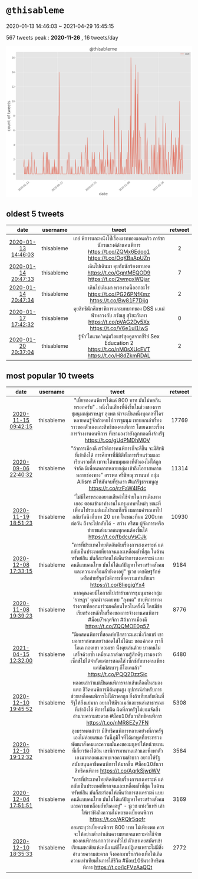 # `@thisableme`

2020-01-13 14:46:03 ~ 2021-04-29 16:45:15

567 tweets
peak : __2020-11-26__ , 16 tweets/day

![count](https://raw.githubusercontent.com/nozomiyamada/twitter_analysis/main/graphs/@tweets/thisableme_count.png)

## oldest 5 tweets

|date|username|tweet|retweet|
|:-:|:-:|:-:|:-:|
|[2020-01-13 14:46:03](https://twitter.com/ThisAbleMe/status/1216627454145486849)|thisableme|เกย์ พิการและหนังโป๊เรื่องแรกของแอนดริว การ์ซา นักรณรงค์ด้านคนพิการ  https://t.co/ZQMx6Edoo1  https://t.co/OqKBaApUZn|2|
|[2020-01-14 20:47:33](https://twitter.com/ThisAbleMe/status/1217080816687124480)|thisableme|เดินไปเดินมา คุยกับนักร้องตาบอด  https://t.co/GqntMEQOD9  https://t.co/2wmgxWQjar|7|
|[2020-01-14 20:47:34](https://twitter.com/ThisAbleMe/status/1217080820197781506)|thisableme|เดินไปเดินมา หวยงวดนี้ออกอะไร  https://t.co/PG26PNfKmz  https://t.co/Bw81F7Dijq|2|
|[2020-01-17 17:42:32](https://twitter.com/ThisAbleMe/status/1218121419659202560)|thisableme|คุยสิทธินักศึกษาพิการและบทบาทของ DSS ม.แม่ฟ้าหลวงกับ ภรัณยู สุริยะกันทา  https://t.co/pVAG2Dy5Xx  https://t.co/V6e1ul1IwS|0|
|[2020-01-20 20:37:04](https://twitter.com/ThisAbleMe/status/1219252505252524032)|thisableme|รู้จัก'ไอแซค'หนุ่มวีลแชร์สุดคูลจากซีรีย์ Sex Education 2  https://t.co/nM0sXUcEVT  https://t.co/H8dZkmRDAL|2|

## most popular 10 tweets

|date|username|tweet|retweet|
|:-:|:-:|:-:|:-:|
|[2020-11-15 09:42:15](https://twitter.com/ThisAbleMe/status/1327804075056922630)|thisableme|"เบี้ยของคนพิการได้แค่ 800 บาท มันไม่พอกินหรอกครับ" . หนึ่งในเสียงที่ดังขึ้นในช่วงของการชุมนุมกลุ่มราษฎร ลุงพต น่าจะเป็นหนึ่งบุคคลที่ใครหลายคนรู้จักถ้าเคยไปการชุมนุม เขาบอกเล่าเรื่องราวของตัวเองและสิทธิของคนพิการ โดยเฉพาะเรื่องการจ้างงานคนพิการ ที่เขามองว่ายังถูกทอดทิ้งจ้างรัฐ  https://t.co/gUdPMDhMOV|17769|
|[2020-09-06 22:40:32](https://twitter.com/ThisAbleMe/status/1302632784414961665)|thisableme|"ถ้าการเมืองดี สวัสดิการคนพิการก็จะดีขึ้น จะมีสิทธิที่เข้าถึงได้ การศึกษาที่มีมิติทั้งการเรียนร่วมและเรียนรวมได้ เขาจะได้พบมุมมองที่ตัวเองไม่ได้ถูกจำกัด มีเพื่อนหลากหลายกลุ่ม เข้าถึงโอกาสหลากหลายช่องทาง" อรรพล ศรีชิษณุวรานนท์ กลุ่ม Allism  #ให้มันจบที่รุ่นเรา  #แก้รัฐธรรมนูญ  https://t.co/rzFaW4IFdc|11314|
|[2020-11-19 18:51:23](https://twitter.com/ThisAbleMe/status/1329391821705814017)|thisableme|'ไม่มีใครหรอกอยากเสียค่าใช้จ่ายในการเดินทางเยอะ ตอนเข้ามาทำงานในกรุงเทพฯใหม่ๆ ขณะที่เพื่อนไปรถเมล์ผมไปรถแท็กซี่ ผมถามค่ารถเขาไปกลับวันนึงกี่บาท 20 บาท ในขณะที่ผม 200บาทต่อวัน ถึงจะไปกลับได้ - สว่าง ศรีสม ผู้จัดการเครือข่ายขนส่งมวลชนทุกคนต้องขึ้นได้  https://t.co/fbdcuVsCJk|10930|
|[2020-12-08 17:33:15](https://twitter.com/ThisAbleMe/status/1336257528468963328)|thisableme|"การที่ประเทศไทยติดอันดับเรื่องการสงเคราะห์ แต่กลับเป็นประเทศที่ยากจนและเหลื่อมล้ำที่สุด ในด้านทรัพย์สิน มันก็สะท้อนให้เห็นว่าการสงเคราะห์ แบบคนดีแบบคนไทย มันไม่ได้แก้ปัญหาโครงสร้างสังคม และความเหลื่อมล้ำยังคงอยู่" ชูเวช เดชดิษฐรักษ์ เครือข่ายรัฐสวัสดิการเพื่อความเท่าเทียมฯ  https://t.co/8IiegjgYx4|9184|
|[2020-11-08 19:39:23](https://twitter.com/ThisAbleMe/status/1325417631902388226)|thisableme|หากคุณเคยมีโอกาสไปเข้าร่วมการชุมนุมของกลุ่ม 'ราษฎร'  คุณน่าจะเคยพบ "ลุงพต" ชายพิการทางร่างกายที่ออกมาร่วมเคลื่อนไหวในครั้งนี้ โดยมีข้อเรียกร้องหลักในเรื่องของการจ้างงานคนพิการ  #ม็อบ7พฤศจิกา #ถ้าการเมืองดี  https://t.co/ZQQMOE0g57|8776|
|[2021-04-15 12:32:00](https://twitter.com/ThisAbleMe/status/1382567361937563649)|thisableme|"มีเคสคนพิการที่สอดท่อปัสสาวะและนั่งวีลแชร์ เขาบอกเราก่อนเลยว่าสอดใส่ไม่ได้นะ ขอแค่กอด เราก็โอเค กอดเขา หอมเขา นั่งคุยเล่นด้วย บางคนไม่เสร็จด้วยซ้ำ เหมือนเราส่งความรู้สึกดีๆ เรามองว่าเซ็กซ์ไม่ได้จำกัดแค่การสอดใส่ เซ็กซ์กับบางคนเพียงแค่สัมผัสเบาๆ ก็โอเคแล้ว"  https://t.co/PQQ2DzzSic|6480|
|[2020-12-10 19:45:52](https://twitter.com/ThisAbleMe/status/1337015675454251008)|thisableme|พลอยเล่าว่าแม่เป็นคนพิการจากเส้นเลือดในสมองแตก ชีวิตคนพิการมีต้นทุนสูง อุปกรณ์สำหรับการช่วยเหลือคนพิการไม่ได้ราคาถูก ยิ่งถ้าเทียบกับเงินที่รัฐให้ยิ่งแย่มาก อยากให้มีรถเมล์และขนส่งสาธารณะที่เข้าถึงได้ พิการไม่ผิด ผิดที่ภาครัฐไม่ยอมจัดสิ่งอำนวยความสะดวก #ม็อบ10ธันวาสิทธิคนพิการ  https://t.co/nMR8EZy7FN|5308|
|[2020-12-10 19:12:32](https://twitter.com/ThisAbleMe/status/1337007286040973315)|thisableme|ลุงบรรพตเล่าว่า มีสิทธิคนพิการหลายอย่างที่ภาครัฐเองไม่ค่อยเสนอ วันนี้ภูมิใจที่ได้มาพูดที่กระทรวงพัฒนาสังคมและความมั่นคงของมนุษย์ให้หน่วยงานที่เกี่ยวข้องได้ยิน เขาพิการมานานแล้วและพึ่งพาตัวเองมาตลอดและพบเจอความลำบาก อยากให้รัฐสนับสนุนอาชีพคนพิการให้มากขึ้น #ม็อบ10ธันวาสิทธิคนพิการ  https://t.co/AqrkSjwpWV|3584|
|[2020-12-04 17:51:51](https://twitter.com/ThisAbleMe/status/1334812654100049920)|thisableme|"การที่ประเทศไทยติดอันดับเรื่องการสงเคราะห์ แต่กลับเป็นประเทศที่ยากจนและเหลื่อมล้ำที่สุด ในด้านทรัพย์สิน มันก็สะท้อนให้เห็นว่าการสงเคราะห์ แบบคนดีแบบคนไทย มันไม่ได้แก้ปัญหาโครงสร้างสังคม และความเหลื่อมล้ำยังคงอยู่" - ชูเวช แห่งวีแฟร์ เล่าให้เราฟังถึงความไม่พอของเบี้ยคนพิการ  https://t.co/ARQlr5qofr|3169|
|[2020-12-10 18:35:33](https://twitter.com/ThisAbleMe/status/1336997981992615936)|thisableme|ออมระบุว่าเบี้ยคนพิการ 800 บาท  ไม่เพียงพอ ควรจะให้อย่างต่ำเท่าเส้นความยากจนเพราะค่าใช้จ่ายของคนพิการมากกว่าคนทั่วไป ตัวเขาเคยสมัครเข้าเรียนมหาลัยแห่งหนึ่ง แต่ก็โดนปฏฺิเสธเพราะไม่มีสิ่งอำนวยความสะดวก จึงออกมาเรียกร้องเพื่อให้เกิดความเท่าเทียมในการใช้ชีวิต #ม็อบ10ธันวาสิทธิคนพิการ  https://t.co/icFVzAaQQt|2772|